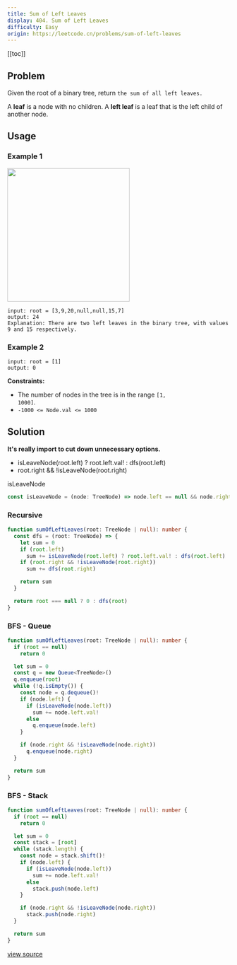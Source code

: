 ```yaml
---
title: Sum of Left Leaves
display: 404. Sum of Left Leaves
difficulty: Easy
origin: https://leetcode.cn/problems/sum-of-left-leaves
---
```


[[toc]]

## Problem

Given the root of a binary tree, return `the sum of all left leaves.`

A **leaf** is a node with no children. A **left leaf** is a leaf that is the left child of another node.

## Usage

### Example 1

<img alt="" src="https://assets.leetcode.com/uploads/2021/04/08/leftsum-tree.jpg" style="width: 277px; height: 302px;" />

```
input: root = [3,9,20,null,null,15,7]
output: 24
Explanation: There are two left leaves in the binary tree, with values 9 and 15 respectively.
```

### Example 2

```
input: root = [1]
output: 0
```


**Constraints:**

- The number of nodes in the tree is in the range <code>[1, 1000]</code>.
- <code>-1000 &lt;= Node.val &lt;= 1000</code>


## Solution

**It's really import to cut down unnecessary options.**
- isLeaveNode(root.left) ? root.left.val! : dfs(root.left)
- root.right && !isLeaveNode(root.right)

isLeaveNode

```ts
const isLeaveNode = (node: TreeNode) => node.left == null && node.right == null
```

### Recursive

```ts
function sumOfLeftLeaves(root: TreeNode | null): number {
  const dfs = (root: TreeNode) => {
    let sum = 0
    if (root.left)
      sum += isLeaveNode(root.left) ? root.left.val! : dfs(root.left)
    if (root.right && !isLeaveNode(root.right))
      sum += dfs(root.right)

    return sum
  }

  return root === null ? 0 : dfs(root)
}
```

### BFS - Queue

```ts
function sumOfLeftLeaves(root: TreeNode | null): number {
  if (root == null)
    return 0

  let sum = 0
  const q = new Queue<TreeNode>()
  q.enqueue(root)
  while (!q.isEmpty()) {
    const node = q.dequeue()!
    if (node.left) {
      if (isLeaveNode(node.left))
        sum += node.left.val!
      else
        q.enqueue(node.left)
    }

    if (node.right && !isLeaveNode(node.right))
      q.enqueue(node.right)
  }

  return sum
}
```

### BFS - Stack

```ts
function sumOfLeftLeaves(root: TreeNode | null): number {
  if (root == null)
    return 0

  let sum = 0
  const stack = [root]
  while (stack.length) {
    const node = stack.shift()!
    if (node.left) {
      if (isLeaveNode(node.left))
        sum += node.left.val!
      else
        stack.push(node.left)
    }

    if (node.right && !isLeaveNode(node.right))
      stack.push(node.right)
  }

  return sum
}
```


[view source](https://leetcode.cn/problems/sum-of-left-leaves)
